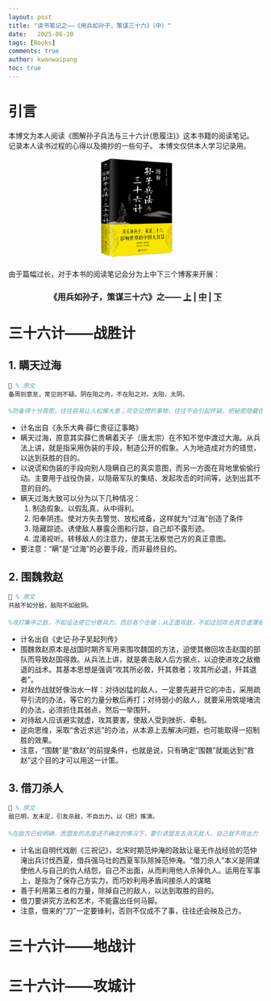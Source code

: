 ```yaml
---
layout: post
title: "读书笔记之——《用兵如孙子，策谋三十六》（中）"
date:   2025-06-10
tags: [Books]
comments: true
author: kwanwaipang
toc: true
---
```



<!-- * 目录
{:toc} -->


<!-- !!!!!!!!!!!!!!!!!!!!!!!!!!!!!!!!!!!!!!!!!!!!!!!!!!!!!!!!!!!!!!!!!!!!!!!!!!!!!!!!!!!!!!!!!!!!!!!!!!!!!!!!!!!!!!!!!!!!!!!!!!! -->
# 引言
本博文为本人阅读《图解孙子兵法与三十六计(思履注)》这本书籍的阅读笔记。
记录本人读书过程的心得以及摘抄的一些句子。
本博文仅供本人学习记录用。

<div align="center">
  <img src="../images/微信截图_20250604152109.png" width="30%" />
<figcaption>  
</figcaption>
</div>

<br>
由于篇幅过长，对于本书的阅读笔记会分为上中下三个博客来开展：

[comment]: <> (  <h2 align="center">PAPER</h2>)
  <h3 align="center">
  《用兵如孙子，策谋三十六》之——
  <a href="/孙子兵法/">上</a> 
  | <a href="/三十六计上/">中</a> 
  | <a href="/三十六计下/">下</a> 
  </h3>


# 三十六计——战胜计

## 1. 瞒天过海

```tex
📕 % 原文
备周则意怠，常见则不疑。阴在阳之内，不在阳之对。太阳，太阴。

%防备得十分周密，往往容易让人松懈大意；司空见惯的事物，往往不会引起怀疑。把秘密隐藏在公开的事物之中，而不是与公开的形式相对立。非常公开的事物中，往往蕴藏着最秘密的事物。
```

* 计名出自《永乐大典·薛仁贵征辽事略》
* 瞒天过海，原意其实薛仁贵瞒着天子（唐太宗）在不知不觉中渡过大海。从兵法上讲，就是指采用伪装的手段，制造公开的假象。人为地造成对方的错觉，以达到获胜的目的。
* 以说谎和伪装的手段向别人隐瞒自己的真实意图，而另一方面在背地里偷偷行动。主要用于战役伪装，以隐蔽军队的集结、发起攻击的时间等，达到出其不意的目的。
* 瞒天过海大致可以分为以下几种情况：
  1. 制造假象。以假乱真，从中得利。
  2. 阳奉阴违。使对方失去警觉、放松戒备，这样就为“过海”创造了条件
  3. 隐藏踪迹。诱使敌人暴露企图和行踪，自己却不露形迹。
  4. 混淆视听。转移敌人的注意力，使其无法察觉己方的真正意图。
* 要注意：“瞒”是“过海”的必要手段，而非最终目的。

## 2. 围魏救赵

```tex
📕 % 原文
共敌不如分敌，敌阳不如敌阴。

%攻打集中之敌，不如设法使它分散兵力，而后各个击破；从正面攻敌，不如迂回攻击其空虚薄弱的环节。
```

* 计名出自《史记·孙子吴起列传》
* 围魏救赵原本是战国时期齐军用来围攻魏国的方法，迫使其撤回攻击赵国的部队而导致赵国得救。从兵法上讲，就是袭击敌人后方据点，以迫使进攻之敌撤退的战术。其基本思想是强调“攻其所必救，歼其救者；攻其所必退，歼其退者”。
* 对敌作战就好像治水一样：对待凶猛的敌人，一定要先避开它的冲击，采用疏导引流的办法，等它的力量分散后再打；对待弱小的敌人，就要采用筑堤堵流的办法，必须抓住其弱点，然后一举围歼。
* 对待敌人应该避实就虚，攻其要害，使敌人受到挫折、牵制。
* 逆向思维，采取“舍近求远”的办法，从本源上去解决问题，也可能取得一招制胜的效果。
* 注意，“围魏”是“救赵”的前提条件，也就是说，只有确定“围魏”就能达到“救赵”这个目的才可以用这一计策。



## 3. 借刀杀人

```tex
📕 % 原文
敌已明，友未定，引友杀敌，不自出力。以《损》推演。

%在敌方已经明确，而盟友的态度还不确定的情况下，要引诱盟友去消灭敌人，自己就不用出力（以此保存实力），这是按照《损》卦推演出来的
```

* 计名出自明代戏剧《三祝记》，北宋时期范仲淹的政敌让毫无作战经验的范仲淹出兵讨伐西夏，借兵强马壮的西夏军队除掉范仲淹。“借刀杀人”本义是阴谋使他人与自己的仇人结怨，自己不出面，从而利用他人杀掉仇人。运用在军事上，是指为了保存己方实力，而巧妙利用矛盾间接杀人的谋略
* 善于利用第三者的力量，除掉自己的敌人，以达到取胜的目的。
* 借刀要讲究方法和艺术，不能露出任何马脚。
* 注意，借来的“刀”一定要锋利，否则不仅成不了事，往往还会殃及己方。




# 三十六计——地战计




# 三十六计——攻城计

